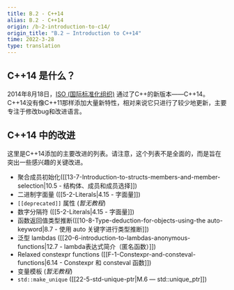 ```yaml
---
title: B.2 - C++14
alias: B.2 - C++14
origin: /b-2-introduction-to-c14/
origin_title: "B.2 — Introduction to C++14"
time: 2022-3-28
type: translation
---
```




## C++14 是什么？

2014年8月18日，[ISO (国际标准化组织)](https://www.iso.org/home.html) 通过了C++的新版本——C++14。C++14没有像C++11那样添加大量新特性，相对来说它只进行了较少地更新，主要专注于修改bug和改进语言。

## C++14 中的改进

这里是C++14添加的主要改进的列表。请注意，这个列表不是全面的，而是旨在突出一些感兴趣的关键改进。

-   聚合成员初始化([[13-7-Introduction-to-structs-members-and-member-selection|10.5 - 结构体、成员和成员选择]])
-   二进制字面量 ([[5-2-Literals|4.15 - 字面量]])
-   `[[deprecated]]` 属性 (*暂无教程*)
-   数字分隔符 ([[5-2-Literals|4.15 - 字面量]])
-   函数返回值类型推断([[10-8-Type-deduction-for-objects-using-the auto-keyword|8.7 - 使用 auto 关键字进行类型推断]])
-   泛型 lambdas ([[20-6-introduction-to-lambdas-anonymous-functions|12.7 - lambda表达式简介（匿名函数）]])
-   Relaxed constexpr functions ([[F-1-Constexpr-and-consteval-functions|6.14 - Constexpr 和 consteval 函数]])
-   变量模板 (*暂无教程*)
-   `std::make_unique` ([[22-5-std-unique-ptr|M.6 — std::unique_ptr]])
